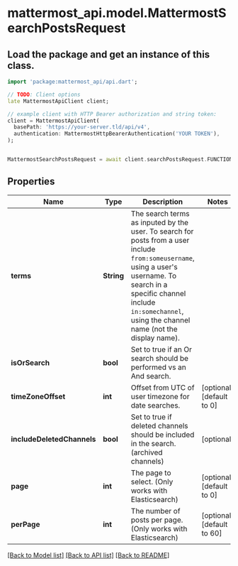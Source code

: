 # mattermost_api.model.MattermostSearchPostsRequest

## Load the package and get an instance of this class.
```dart
import 'package:mattermost_api/api.dart';

// TODO: Client options
late MattermostApiClient client;

// example client with HTTP Bearer authorization and string token:
client = MattermostApiClient(
  basePath: 'https://your-server.tld/api/v4',
  authentication: MattermostHttpBearerAuthentication('YOUR TOKEN'),
);


MattermostSearchPostsRequest = await client.searchPostsRequest.FUNCTION_THAT_RETURNS_THIS_CLASS();

```

## Properties
Name | Type | Description | Notes
------------ | ------------- | ------------- | -------------
**terms** | **String** | The search terms as inputed by the user. To search for posts from a user include `from:someusername`, using a user's username. To search in a specific channel include `in:somechannel`, using the channel name (not the display name). | 
**isOrSearch** | **bool** | Set to true if an Or search should be performed vs an And search. | 
**timeZoneOffset** | **int** | Offset from UTC of user timezone for date searches. | [optional] [default to 0]
**includeDeletedChannels** | **bool** | Set to true if deleted channels should be included in the search. (archived channels) | [optional] 
**page** | **int** | The page to select. (Only works with Elasticsearch) | [optional] [default to 0]
**perPage** | **int** | The number of posts per page. (Only works with Elasticsearch) | [optional] [default to 60]

[[Back to Model list]](../GENERATED_README.md#documentation-for-models) [[Back to API list]](../GENERATED_README.md#documentation-for-api-endpoints) [[Back to README]](../GENERATED_README.md)


